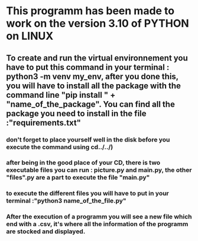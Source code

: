 # **This programm has been made to work on the version 3.10 of PYTHON on LINUX**

## To create and run the virtual environnement you have to put this command in your terminal : python3 -m venv my_env, after you done this, you will have to install all the package with the command line "pip install " + "name_of_the_package". You can find all the package you need to install in the file :"requirements.txt"
 

### don't forget to place yourself well in the disk before you execute the command using  cd../../)


### after being in the good place of your CD, there is two executable files you can run : picture.py and main.py, the other "files".py are a part to execute the file "main.py"

### to execute the different files you will have to put in your terminal :"python3 name_of_the_file.py"

### After the execution of a programm you will see a new file which end with a .csv, it's where all the information of the programm are stocked and displayed.




